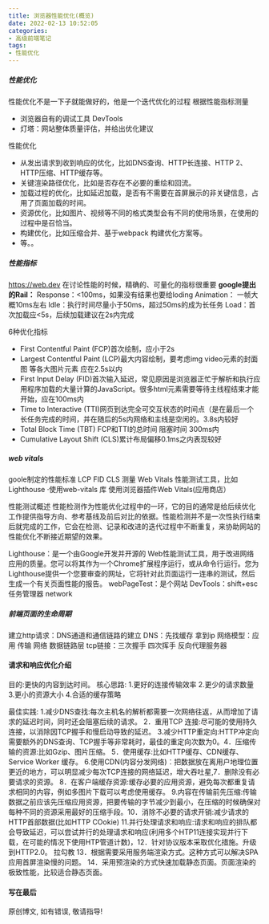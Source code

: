 ```yaml
---
title: 浏览器性能优化(概览)
date: 2022-02-13 10:52:05
categories: 
- 高级前端笔记
tags: 
- 性能优化
---
```



##### 性能优化
性能优化不是一下子就能做好的，他是一个迭代优化的过程
根据性能指标测量
- 浏览器自有的调试工具 DevTools
- 灯塔：网站整体质量评估，并给出优化建议

性能优化
- 从发出请求到收到响应的优化，比如DNS查询、HTTP长连接、HTTP 2、HTTP压缩、HTTP缓存等。
- 关键渲染路径优化，比如是否存在不必要的重绘和回流。
- 加载过程的优化，比如延迟加载，是否有不需要在首屏展示的非关键信息，占用了页面加载的时间。
- 资源优化，比如图片、视频等不同的格式类型会有不同的使用场景，在使用的过程中是召恰当。
- 构建优化，比如压缩合并、基于webpack 构建优化方案等。
- 等。。

##### 性能指标
https://web.dev
在讨论性能的时候，精确的、可量化的指标很重要
**google提出的Rail：**
Response：<100ms，如果没有结果也要给loding
Animation： 一帧大概10ms左右
ldle：执行时间尽量小于50ms，超过50ms的成为长任务
Load：首次加载应<5s，后续加载建议在2s内完成

6种优化指标
- First Contentful Paint (FCP)首次绘制，应小于2s
- Largest Contentful Paint (LCP)最大内容绘制，要考虑img video元素的封面图 等各大图片元素  应在2.5s以内
- First Input Delay (FID)首次输入延迟，常见原因是浏览器正忙于解析和执行应用程序加载的大量计算的JavaScript。很多html元素需要等待主线程结束才能开始，应在100ms内
- Time to lnteractive (TTI)网页到达完全可交互状态的时间点（是在最后一个长任务完成的时间，并在随后的5s内网络和主线是空闲的。3.8s内较好
- Total Block Time (TBT) FCP和TTI的总时间 阻塞时间 300ms内
- Cumulative Layout Shift (CLS)累计布局偏移0.1ms之内表现较好

##### web vitals
goole制定的性能标准 LCP FID CLS
测量 Web Vitals
性能测试工具，比如Lighthouse
·使用web-vitals 库
使用浏览器插件Web Vitals(应用商店）

性能测试概述
性能检测作为性能优化过程中的一环，它的目的通常是给后续优化工作提供指导方向、参考基线及前后对比的依据。性能检测并不是一次性执行结束后就完成的工作，它会在检测、记录和改进的迭代过程中不断重复，来协助网站的性能优化不断接近期望的效果。

Lighthouse：是一个由Google开发并开源的 Web性能测试工具，用于改进网络应用的质量。您可以将其作为一个Chrome扩展程序运行，或从命令行运行。您为Lighthouse提供一个您要审查的网址，它将针对此页面运行一连串的测试，然后生成一个有关页面性能的报告。
webPageTest：是个网站
DevTools：shift+esc任务管理器  network

##### 前端页面的生命周期
建立http请求：DNS通道和通信链路的建立
DNS：先找缓存 拿到ip
网络模型：应用 传输 网络 数据链路层
tcp链接：三次握手 四次挥手
反向代理服务器


#### 请求和响应优化介绍
目的:更快的内容到达时间。
核心思路:
1.更好的连接传输效率
2.更少的请求数量
3.更小的资源大小
4.合适的缓存策略

最佳实践:
1.减少DNS查找:每次主机名的解析都需要一次网络往返，从而增加了请求的延迟时间，同时还会阻塞后续的请求。
2．重用TCР 连接:尽可能的使用持久连接，以消除因TCP握手和慢启动导致的延迟。
3.减少HTTP重定向:HTTP冲定向需要额外的DNS查询、TCP握手等非常耗时，最佳的重定向次数为0。4．压缩传输的资源:比如Gzip、图片压缩。
5．使用缓存:比如HTTP缓存、CDN缓存、Service Worker 缓存。
6.使用CDN(内容分发网络)︰把数据放在离用户地理位置更近的地方，可以明显减少每次TCP连接的网络延迟，增大吞吐星,7．删除没有必要请求的资源。
8．在客户端缓存资源:缓存必要的应用资源，避免每次都重复请求相同的内容，例如多图片下载可以考虑使用缓存。
9.内容在传输前先压缩:传输数据之前应该先压缩应用资源，把要传输的字节减少到最小，在压缩的时候确保对每种不同的资源采用最好的压缩手段。10．消除不必要的请求开销:减少请求的HTTP首部数据(比如HTTP COokie)
11.并行处理请求和响应:请求和响应的排队都会导致延迟，可以尝试并行的处理请求和响应(利用多个HTP11连接实现并行下载，在可能的情况下使用HTP管道计数)，12．针对协议版本采取优化措施。升级到HTTP2.0。
拉勾教
13．根据需要采用服务端渲染方式。这种方式可以解决SPA应用首屏渲染慢的问题。
14．采用预渲染的方式快速加载静态页面。页面渲染的极致性能，比较适合静态页面。



#### 写在最后

原创博文, 如有错误, 敬请指导!